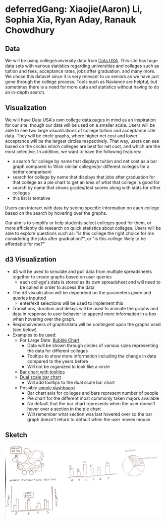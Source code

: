 # deferredGang: Xiaojie(Aaron) Li, Sophia Xia, Ryan Aday, Ranauk Chowdhury

## Data
We will be using college/university data from [Data USA](https://datausa.io/). This site has huge data sets with various statistics regarding universities and colleges such as tuition and fees, acceptance rates, jobs after graduation, and many more. We chose this dataset since it is very relevant to us seniors as we have just gone through the college process. Tools such as Naviance are helpful, but sometimes there is a need for more data and statistics without having to do an in-depth search.

## Visualization
We will have Data USA's own college data pages in mind as an inspiration for our site, though our data will be used on a smaller scale. Users will be able to see two large visualizations of college tuition and acceptance rate data. They will be circle graphs, where higher net cost and lower acceptance will be the largest circles respectively. That way, users can see based on the circles which colleges are best for net cost, and which are the most selective. In addition, we want to have the following features:

* a search for college by name that displays tuition and net cost as a bar graph compared to 10ish similar colleges(or different colleges for a better comparison)
* search for college by name that displays that jobs after graduation for that college as a pie chart to get an idea of what that college is good for
* search by name that shows grades/test scores along with stats for other colleges
* this list is tentative

Users can interact with data by seeing specific information on each college based on the search by hovering over the graphs.

Our aim is to simplify or help students select colleges good for them, or more efficiently do research on quick statistics about colleges. Users will be able to explore questions such as: "is this college the right choice for me considering the jobs after graduation?", or "is this college likely to be affordable for me?"

## d3 Visualization
* d3 will be used to simulate and pull data from multiple spreadsheets together to create graphs based on user queries
  * each college's data is stored as its own spreadsheet and will need to be called in order to access the data
* The d3 visualization will be dependent on the parameters given and queries inputted
  * enter/exit selections will be used to implement this
* Transitions, duration and delays will be used to animate the graphs and data in response to user behavior to append more information in a box when hovering over the graph.
* Responsiveness of graphs/data will be contingent upon the graphs used (see below)
* Examples to be used:
  * For Large Date: [Bubble Chart](https://archive.nytimes.com/www.nytimes.com/interactive/2012/02/13/us/politics/2013-budget-proposal-graphic.html)
    * Data will be shown through circles of various sizes representing the data for different colleges
    * Tooltips to show more information including the change in data compared to the years before
    * Will not be organized to look like a circle
  * [Bar chart with tooltips](http://bl.ocks.org/Caged/6476579)
  * [Dual scale bar chart](https://github.com/liufly/Dual-scale-D3-Bar-Chart)
    * Will add tooltips to the dual scale bar chart
  * Possibly [simple dashboard](http://bl.ocks.org/NPashaP/96447623ef4d342ee09b)
    * Bar chart axis for colleges and bars represent number of people
    * Pie chart for the different most commonly taken majors available
    * No default that the bar chart represents when the user doesn't hover over a section in the pie chart
    * Will remember what section was last hovered over so the bar graph doesn't return to default when the user moves mouse

## Sketch
<img src="/docs/sketch.jpg" alt="Sketch"/>